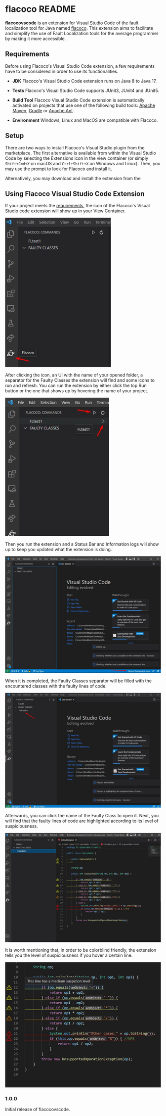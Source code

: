 # flacoco README

**flacocovscode** is an extension for Visual Studio Code of the fault localization tool for Java named [flacoco](https://github.com/SpoonLabs/flacoco). This extension aims to facilitate and simplify the use of Fault Localization tools for the average programmer by making it more accessible.

## Requirements

Before using Flacoco's Visual Studio Code extension, a few requirements have to
be considered in order to use its functionalities.

- **JDK**  Flacoco's Visual Studio Code extension runs on Java 8 to Java 17.
  
- **Tests** Flacoco's Visual Studio Code supports JUnit3, JUnit4 and JUnit5.

- **Build Tool**  Flacoco Visual Studio Code extension is
  automatically activated on projects that use one of the following build tools:
  [Apache Maven](https://maven.apache.org), [Gradle](https://gradle.org) or [Apache Ant](https://ant.apache.org) .

- **Environment**  Windows, Linux and MacOS are compatible with Flacoco.

## Setup

There are two ways to install Flacoco's Visual Studio plugin from the marketplace. The first alternative is available from within the Visual
Studio Code by selecting the Extensions icon in the view container (or simply `Shift+Cmd+X` on macOS and `Ctrl+Shift+X` on Windows and Linux).
Then, you may use the prompt to look for Flacoco and install it.

Alternatively, you may download and install the extension from the

## Using Flacoco Visual Studio Code Extension

If your project meets the [requirements](#Requirements), the icon of the Flacoco's Visual Studio code extension will show up in
your View Container. 

![Flacoco Icon](https://github.com/JoaoLeao7/flacoco-vscode/blob/main/resources/images/clickicon.jpg?raw=true)

After clicking the icon, an UI with the name of your opened folder, a separator for the Faulty Classes the extension will find and some icons
to run and refresh. You can run the extension by either click the top Run button or the one that shows up by hovering the name of your project.

![Flacoco Run](https://github.com/JoaoLeao7/flacoco-vscode/blob/main/resources/images/run.jpg?raw=true)

Then you run the extension and a Status Bar and Information logs will show up to keep you updated what the extension is doing.

![Flacoco Status Bar](https://github.com/JoaoLeao7/flacoco-vscode/blob/main/resources/images/statusbar.jpg?raw=true)

When it is completed, the Faulty Classes separator will be filled with the encountered classes with the faulty lines of code.

![Flacoco Faulty Classes](https://github.com/JoaoLeao7/flacoco-vscode/blob/main/resources/images/faultyclasses.jpg?raw=true)

Afterwards, you can click the name of the Faulty Class to open it. Next, you will find that the faulty lines of code
are highlighted according to its level of suspiciousness.

![Flacoco Highlight](https://github.com/JoaoLeao7/flacoco-vscode/blob/main/resources/images/highlight.jpg?raw=true)

It is worth mentioning that, in order to be colorblind friendly, the extension tells you the level of suspiciousness if you hover a certain line.

![Flacoco Colorblind](https://github.com/JoaoLeao7/flacoco-vscode/blob/main/resources/images/colorblind.jpg?raw=true)

### 1.0.0

Initial release of flacocovscode.



